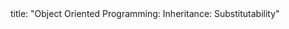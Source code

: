 <frontmatter>
title: "Object Oriented Programming: Inheritance: Substitutability"
</frontmatter>

<include src="navbar.md" boilerplate />

<include src="unit-inPage-asFlat.md" boilerplate />